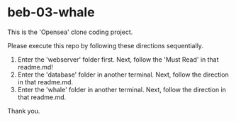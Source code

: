 # beb-03-whale
This is the 'Opensea' clone coding project.    

Please execute this repo by following these directions sequentially.   

1. Enter the 'webserver' folder first. Next, follow the 'Must Read' in that readme.md!   
2. Enter the 'database' folder in another terminal. Next, follow the direction in that readme.md.   
3. Enter the 'whale' folder in another terminal. Next, follow the direction in that readme.md.   

Thank you.   
